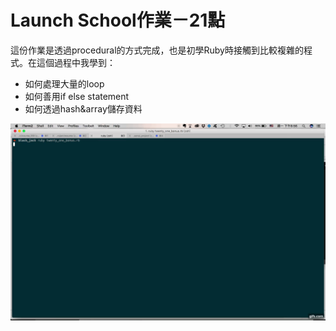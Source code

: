 # Launch School作業－21點

這份作業是透過procedural的方式完成，也是初學Ruby時接觸到比較複雜的程式。在這個過程中我學到：

+ 如何處理大量的loop
+ 如何善用if else statement
+ 如何透過hash&array儲存資料

![](images/black_jack.gif)